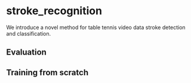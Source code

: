 # stroke_recognition

We introduce a novel method for table tennis video data stroke detection and classification.

## Evaluation

## Training from scratch
